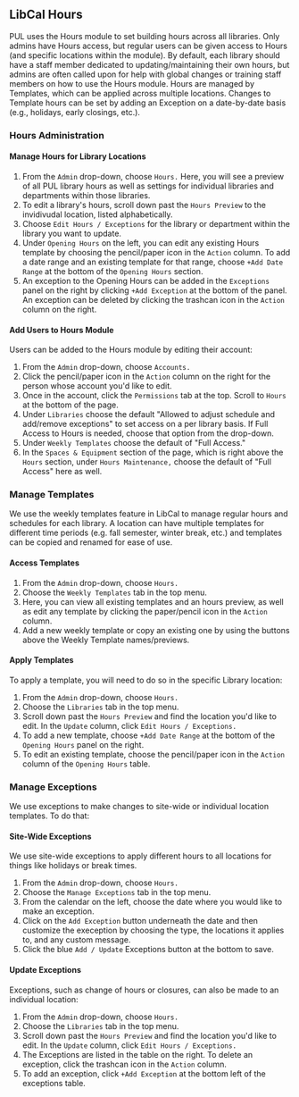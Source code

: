 ## LibCal Hours

PUL uses the Hours module to set building hours across all libraries. Only admins have Hours access, but regular users can be given access to Hours (and specific locations within the module). By default, each library should have a staff member dedicated to updating/maintaining their own hours, but admins are often called upon for help with global changes or training staff members on how to use the Hours module. Hours are managed by Templates, which can be applied across multiple locations. Changes to Template hours can be set by adding an Exception on a date-by-date basis (e.g., holidays, early closings, etc.).

### Hours Administration

#### Manage Hours for Library Locations 

1. From the ```Admin``` drop-down, choose ```Hours.``` Here, you will see a preview of all PUL library hours as well as settings for individual libraries and departments within those libraries. 
2. To edit a library's hours, scroll down past the ```Hours Preview``` to the invidivudal location, listed alphabetically. 
3. Choose ```Edit Hours / Exceptions``` for the library or department within the library you want to update. 
4. Under ```Opening Hours``` on the left, you can edit any existing Hours template by choosing the pencil/paper icon in the ```Action``` column. To add a date range and an existing template for that range, choose ```+Add Date Range``` at the bottom of the ```Opening Hours``` section. 
5. An exception to the Opening Hours can be added in the ```Exceptions``` panel on the right by clicking ```+Add Exception``` at the bottom of the panel. An exception can be deleted by clicking the trashcan icon in the ```Action``` column on the right. 

#### Add Users to Hours Module 

Users can be added to the Hours module by editing their account: 

1. From the ```Admin``` drop-down, choose ```Accounts.```
2. Click the pencil/paper icon in the ```Action``` column on the right for the person whose account you'd like to edit. 
3. Once in the account, click the ```Permissions``` tab at the top. Scroll to ```Hours``` at the bottom of the page. 
4. Under ```Libraries``` choose the default "Allowed to adjust schedule and add/remove exceptions" to set access on a per library basis. If Full Access to Hours is needed, choose that option from the drop-down. 
5. Under ```Weekly Templates``` choose the default of "Full Access."  
6. In the ```Spaces & Equipment``` section of the page, which is right above the ```Hours``` section, under ```Hours Maintenance,``` choose the default of "Full Access" here as well.  

### Manage Templates

We use the weekly templates feature in LibCal to manage regular hours and schedules for each library. A location can have multiple templates for different time periods (e.g. fall semester, winter break, etc.) and templates can be copied and renamed for ease of use. 

#### Access Templates 

1. From the ```Admin``` drop-down, choose ```Hours.```
2. Choose the ```Weekly Templates``` tab in the top menu. 
3. Here, you can view all existing templates and an hours preview, as well as edit any template by clicking the paper/pencil icon in the ```Action``` column. 
4. Add a new weekly template or copy an existing one by using the buttons above the Weekly Template names/previews. 

#### Apply Templates

To apply a template, you will need to do so in the specific Library location: 

1. From the ```Admin``` drop-down, choose ```Hours.```
2. Choose the ```Libraries``` tab in the top menu.
3. Scroll down past the ```Hours Preview``` and find the location you'd like to edit. In the ```Update``` column, click ```Edit Hours / Exceptions.```
4. To add a new template, choose ```+Add Date Range``` at the bottom of the ```Opening Hours``` panel on the right. 
5. To edit an existing template, choose the pencil/paper icon in the ```Action``` column of the ```Opening Hours``` table. 

### Manage Exceptions

We use exceptions to make changes to site-wide or individual location templates. To do that: 

#### Site-Wide Exceptions

We use site-wide exceptions to apply different hours to all locations for things like holidays or break times. 

1. From the ```Admin``` drop-down, choose ```Hours.```
2. Choose the ```Manage Exceptions``` tab in the top menu.
3. From the calendar on the left, choose the date where you would like to make an exception. 
4. Click on the ```Add Exception``` button underneath the date and then customize the exeception by choosing the type, the locations it applies to, and any custom message. 
5. Click the blue ```Add / Update``` Exceptions button at the bottom to save. 

#### Update Exceptions

Exceptions, such as change of hours or closures, can also be made to an individual location: 

1. From the ```Admin``` drop-down, choose ```Hours.```
2. Choose the ```Libraries``` tab in the top menu.
3. Scroll down past the ```Hours Preview``` and find the location you'd like to edit. In the ```Update``` column, click ```Edit Hours / Exceptions.```
4. The Exceptions are listed in the table on the right. To delete an exception, click the trashcan icon in the ```Action``` column. 
5. To add an exception, click ```+Add Exception``` at the bottom left of the exceptions table. 